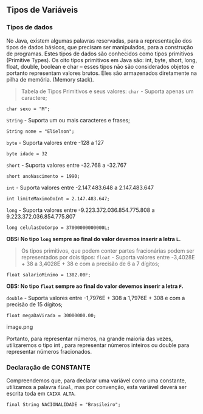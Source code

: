## Tipos de Variáveis

### Tipos de dados
No Java, existem algumas palavras reservadas, para a representação dos tipos de dados básicos, que
precisam ser manipulados, para a construção de programas. Estes tipos de dados são conhecidos
como tipos primitivos (Primitive Types).
Os oito tipos primitivos em Java são:
int, byte, short, long, float, double, boolean e char – esses tipos não são considerados objetos e
portanto representam valores brutos. Eles são armazenados diretamente na pilha de memória.
(Memory stack).

> Tabela de Tipos Primitivos e seus valores:
`char` - Suporta apenas um caractere;
```
char sexo = "M";
```

`String` - Suporta um ou mais caracteres e frases;
```
String nome = "Elielson";
```

`byte` - Suporta valores entre -128 a 127
```
byte idade = 32
```

`short` - Suporta valores entre -32.768 a -32.767
```
short anoNascimento = 1990;
```

`int` - Suporta valores entre -2.147.483.648 a 2.147.483.647
```
int limiteMaximoDoInt = 2.147.483.647;
```

`long` - Suporta valores entre -9.223.372.036.854.775.808 a 9.223.372.036.854.775.807
```
long celulasDoCorpo = 37000000000000L;
```
**OBS: No tipo `long` sempre ao final do valor devemos inserir a letra `L`.**

> Os tipos primitivos, que podem conter partes fracionárias podem ser representados por dois tipos:
`float` - Suporta valores entre -3,4028E + 38 a 3,4028E + 38 e com a precisão de 6 a 7 dígitos;
```
float salarioMinimo = 1302.00F;
```
**OBS: No tipo `float` sempre ao final do valor devemos inserir a letra `F`.**

`double` - Suporta valores entre -1,7976E + 308 a 1,7976E + 308 e com a precisão de 15 dígitos;
```
float megaDaVirada = 30000000.00;
```

image.png

Portanto, para representar números, na grande maioria das vezes, utilizaremos o tipo int , para
representar números inteiros ou double para representar números fracionados.

### Declaração de CONSTANTE
Compreendemos que, para declarar uma variável como uma constante, utilizamos a palavra `final`,
mas por convenção, esta variável deverá ser escrita toda em `CAIXA ALTA`.
```
final String NACIONALIDADE = "Brasileiro";
```
